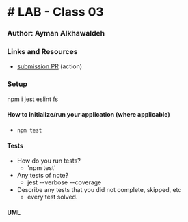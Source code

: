 # # LAB - Class 03

### Author: Ayman Alkhawaldeh

### Links and Resources

- [submission PR](https://github.com/ayman-401-advanced-javascript/lab03/actions?query=workflow%3A%22Node+CI%22) (action)

### Setup
npm i jest eslint fs

#### How to initialize/run your application (where applicable)

- `npm test`

#### Tests

- How do you run tests?
     - 'npm test'
- Any tests of note?
     - jest --verbose --coverage
- Describe any tests that you did not complete, skipped, etc
     - every test solved.
#### UML
